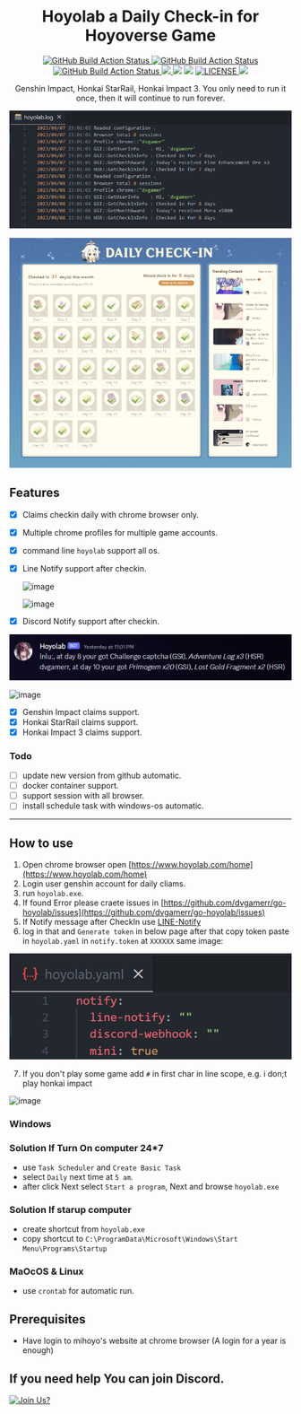 <div align="center">
  <h1>Hoyolab a Daily Check-in for Hoyoverse Game</h1>
  <p>
    <a href="https://github.com/dvgamerr/go-hoyolab/actions/workflows/build.yml">
      <img src="https://img.shields.io/github/actions/workflow/status/dvgamerr/go-hoyolab/build.yml?label=Build&amp;style=flat-square" alt="GitHub Build Action Status">
    </a>
    <a href="https://github.com/dvgamerr/go-hoyolab/actions/workflows/codeql.yml">
      <img src="https://img.shields.io/github/actions/workflow/status/dvgamerr/go-hoyolab/codeql.yml?label=CodeQL&amp;style=flat-square" alt="GitHub Build Action Status">
    </a>
    <a href="https://github.com/dvgamerr/go-hoyolab/actions/workflows/review.yml">
      <img src="https://img.shields.io/github/actions/workflow/status/dvgamerr/go-hoyolab/review.yml?label=Dependency&amp;style=flat-square" alt="GitHub Build Action Status">
    </a>
    <a href="https://goreportcard.com/report/dvgamerr/go-hoyolab">
      <img src="https://goreportcard.com/badge/dvgamerr/go-hoyolab?style=flat-square">
    </a>
    <img src="https://img.shields.io/tokei/lines/github/dvgamerr/go-kooky?style=flat-square">
    <img src="https://img.shields.io/badge/PRs-welcome-brightgreen.svg?style=flat-square">
    <a href="LICENSE.md">
      <img src="https://img.shields.io/github/license/dvgamerr/go-hoyolab?style=flat-square" alt="LICENSE">
    </a>
    <a href="https://github.com/dvgamerr/go-hoyolab/releases/latest">
      <img src="https://img.shields.io/github/release-date/dvgamerr/go-hoyolab?style=flat-square">
    </a>
  </p>
  <p>Genshin Impact, Honkai StarRail, Honkai Impact 3. You only need to run it once, then it will continue to run forever.</p>
</div>



![example.png](./docs/example-logs.png)

![checkin.png](./docs/checkin.png)

## Features
- [x] Claims checkin daily with chrome browser only.
- [x] Multiple chrome profiles for multiple game accounts.
- [X] command line `hoyolab` support all os.
- [x] Line Notify support after checkin.

  ![image](https://github.com/dvgamerr/go-hoyolab/assets/10203425/0cbdb857-f866-4813-8420-03c2ce73688e)

  ![image](https://github.com/dvgamerr/go-hoyolab/assets/10203425/133f8fcd-d301-471f-92a7-6e88874ff851)

- [x] Discord Notify support after checkin.

![checkin.png](./docs/example-notify.png)


  ![image](https://github.com/dvgamerr/go-hoyolab/assets/10203425/1c75dc54-e787-4831-94a0-047f1aef7e1a)
  
- [x] Genshin Impact claims support.
- [x] Honkai StarRail claims support.
- [x] Honkai Impact 3 claims support.

### Todo
- [ ] update new version from github automatic.
- [ ] docker container support.
- [ ] support session with all browser.
- [ ] install schedule task with windows-os automatic.

---

## How to use
1. Open chrome browser open [https://www.hoyolab.com/home](https://www.hoyolab.com/home)
2. Login user genshin account for daily cliams.
3. run `hoyolab.exe`.
4. If found Error please craete issues in [https://github.com/dvgamerr/go-hoyolab/issues](https://github.com/dvgamerr/go-hoyolab/issues)
5. If Notify message after CheckIn use [LINE-Notify](https://notify-bot.line.me/my/)
6. log in that and `Generate token` in below page after that copy token paste in `hoyolab.yaml` in `notify.token` at `XXXXXX` same image:
 
 ![image](./docs/example-token.png)
  
7. If you don't play some game add `#` in first char in line scope, e.g. i don;t play honkai impact 

  ![image](https://github.com/dvgamerr/go-hoyolab/assets/10203425/7ab44d88-31cf-4919-ab5a-e7c4da5beedf)



### Windows
### Solution If Turn On computer 24*7
- use `Task Scheduler` and `Create Basic Task`
- select `Daily` next time at `5 am`.
- after click Next select `Start a program`, Next and browse `hoyolab.exe`

### Solution If starup computer 
- create shortcut from `hoyolab.exe`
- copy shortcut to `C:\ProgramData\Microsoft\Windows\Start Menu\Programs\Startup`

### MaOcOS & Linux
- use `crontab` for automatic run.

## Prerequisites
- Have login to mihoyo's website at chrome browser (A login for a year is enough)

## If you need help You can join Discord.

[![Join Us?](https://discordapp.com/api/guilds/475720106471849996/widget.png?style=banner2)](https://discord.gg/QDccF497Mw)
